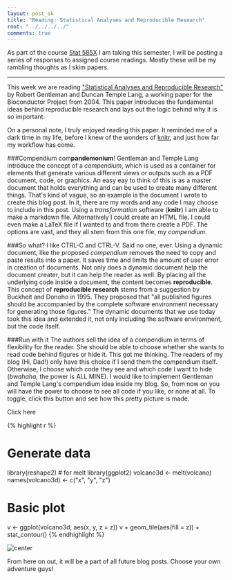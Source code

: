 ```yaml
---
layout: post_ak
title: "Reading: Statistical Analyses and Reproducible Research"
root: "../../../../"
comments: true
---
```

As part of the course [Stat 585X](http://dicook.github.io/stat585/) I am taking this semester, I will be posting a series of responses to assigned course readings. Mostly these will be my rambling thoughts as I skim papers.

****
This week we are reading ["Statistical Analyses and Reproducible Research"](http://biostats.bepress.com/bioconductor/paper2/) by Robert Gentleman and Duncan Temple Lang, a working paper for the Bioconductor Project from 2004. This paper introduces the fundamental ideas behind reproducible research and lays out the logic behind why it is so important. 

On a personal note, I truly enjoyed reading this paper. It reminded me of a dark time in my life, before I knew of the wonders of [knitr](http://yihui.name/knitr), and just how far my workflow has come.

###Compendium com**pandemonium**!
Gentleman and Temple Lang introduce the concept of a *compendium*, which is used as a container for elements that generate various different views or outputs such as a PDF document, code, or graphics. An easy eay to think of this is as a master document that holds everything and can be used to create many different things. That's kind of vague, so an example is the document I wrote to create this blog post. In it, there are my words and any code I may choose to include in this post. Using a *transformation* software (**knitr**) I am able to make a markdown file. Alternatively I could create an HTML file. I could even make a LaTeX file if I wanted to and from there create a PDF. The options are vast, and they all stem from this one file, my *compendium*. 

###So what? I like CTRL-C and CTRL-V.
Said no one, ever. Using a dynamic document, like the proposed *compendium* removes the need to copy and paste results into a paper. It saves time and limits the amount of user error in creation of documents. Not only does a dynamic document help the document creater, but it can help the reader as well. By placing all the underlying code inside a document, the content becomes **reproducible**. This concept of **reproducible research** stems from a suggestion by Buckheit and Donoho in 1995. They proposed that "all published figures should be accompanied by the complete software environment necessary for generating those figures." The dynamic documents that we use today took this idea and extended it, not only including the software environment, but the code itself.

###Run with it
The authors sell the idea of a compendium in terms of flexibility for the reader. She should be able to choose whether she wants to read code behind figures or hide it. This got me thinking. The readers of my blog (Hi, Dad!) only have this choice if I send them the compendium itself. Otherwise, I choose which code they see and which code I want to hide (*bwahaha*, the power is ALL MINE). I would like to implement Gentleman and Temple Lang's compendium idea inside my blog. So, from now on you will have the power to choose to see all code if you like, or none at all. To toggle, click this button and see how this pretty picture is made. 
<div id="clickme">
  Click here
</div>
<script>
$( "#clickme" ).click(function() {
  $( "code" ).toggle( "slow", function() {
    // Animation complete.
  });
});
</script>

{% highlight r %}
# Generate data
library(reshape2)  # for melt
library(ggplot2)
volcano3d <- melt(volcano)
names(volcano3d) <- c("x", "y", "z")

# Basic plot
v <- ggplot(volcano3d, aes(x, y, z = z))
v + geom_tile(aes(fill = z)) + stat_contour()
{% endhighlight %}

![center](../../../../../images/blog/2014-02-01-reproducible-research/unnamed-chunk-1.png) 

From here on out, it will be a part of all future blog posts. Choose your own adventure guys!





